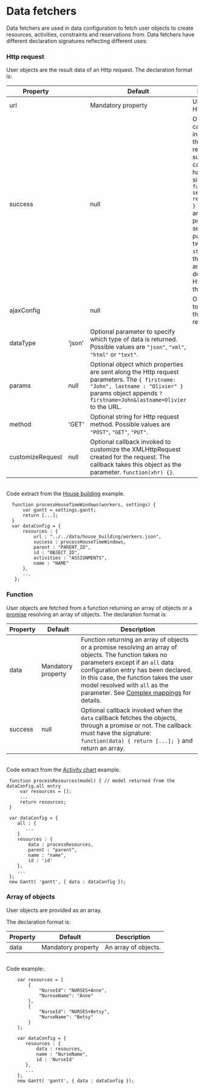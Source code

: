 # Data fetchers

Data fetchers are used in data configuration to fetch user objects to create resources, activities, constraints and reservations from.
Data fetchers have different declaration signatures reflecting different uses:

<a id="data_fetcher_http_request"></a>

### Http request

User objects are the result data of an Http request.
The declaration format is:

| Property         |        | Default                                                                                                                                                                                             | Description                                                                                                                                                                                                                                                                                                         |
| ---------------- | ------ | --------------------------------------------------------------------------------------------------------------------------------------------------------------------------------------------------- | ------------------------------------------------------------------------------------------------------------------------------------------------------------------------------------------------------------------------------------------------------------------------------------------------------------------- |
| url              |        | Mandatory property                                                                                                                                                                                  | URL of the Http request.                                                                                                                                                                                                                                                                                            |
| success          |        | null                                                                                                                                                                                                | Optional callback invoked when the Http request succeeds. The callback must have the signature: `function(data, settings) { return [...]; }` and return an array. The provided settings parameter are two properties: `statusText` for the status text and `req` for the details of the Http request that was sent. |
| ajaxConfig       |        | null                                                                                                                                                                                                | Optional object to configure the Http request.                                                                                                                                                                                                                                                                      |
| dataType         | 'json' | Optional parameter to specify which type of data is returned. Possible values are `"json"`, `"xml"`, `"html"` or `"text"`.                                                                          |
| params           | null   | Optional object which properties are sent along the Http request parameters. The `{ firstname: "John", lastname : "Olivier" }` params object appends `?firstname=John&lastname=Olivier` to the URL. |
| method           | 'GET'  | Optional string for Http request method. Possible values are `"POST"`, `"GET"`, `"PUT"`.                                                                                                            |
| customizeRequest | null   | Optional callback invoked to customize the XMLHttpRequest created for the request. The callback takes this object as the parameter. `function(xhr) {}`.                                             |

<br />Code extract from the [House building](/examples/house_building.html) example.

```
  function processHouseTimeWindows(workers, settings) {
      var gantt = settings.gantt;
      return [...];
  }
  var dataConfig = {
      resources : {
          url : "../../data/house_building/workers.json",
          success : processHouseTimeWindows,
          parent : "PARENT_ID",
          id : "OBJECT_ID",
          activities : "ASSIGNMENTS",
          name : "NAME"
      },
      ...
   };
```

<a id="data_fetcher_function"></a>

### Function

User objects are fetched from a function returning an array of objects or a [promise](https://developer.mozilla.org/en-US/docs/Web/JavaScript/Reference/Global_Objects/Promise) resolving an array of objects.
The declaration format is:

| Property | Default            | Description                                                                                                                                                                                                                                                                                                                                                |
| -------- | ------------------ | ---------------------------------------------------------------------------------------------------------------------------------------------------------------------------------------------------------------------------------------------------------------------------------------------------------------------------------------------------------- |
| data     | Mandatory property | Function returning an array of objects or a promise resolving an array of objects. The function takes no parameters except if an `all` data configuration entry has been declared. In this case, the function takes the user model resolved with `all` as the parameter. See [Complex mappings](./?path=/story/guides-data--complex-mappings) for details. |
| success  | null               | Optional callback invoked when the `data` callback fetches the objects, through a promise or not. The callback must have the signature: `function(data) { return [...]; }` and return an array.                                                                                                                                                            |

<br />Code extract from the [Activity chart](/examples/activitychart.html) example.

```
 function processResources(model) { // model returned from the dataConfig.all entry
     var resources = [];
     ...
     return resources;
 }

 var dataConfig = {
    all : {
       ...
    }
    resources : {
        data : processResources,
        parent : "parent",
        name : "name",
        id : 'id'
    },
    ...
 };
 new Gantt( 'gantt', { data : dataConfig });
```

### Array of objects

User objects are provided as an array.

The declaration format is:

| Property | Default            | Description          |
| -------- | ------------------ | -------------------- |
| data     | Mandatory property | An array of objects. |

<br />Code example:.

```
    var resources = [
        {
            "NurseId": "NURSES+Anne",
            "NurnseName": "Anne"
        },
        {
            "NurseId": "NURSES+Betsy",
            "NurseName": "Betsy"
        }
    ];

    var dataConfig = {
       resources : {
           data : resources,
           name : "NurseName",
           id : 'NurseId'
       },
       ...
    };
    new Gantt( 'gantt', { data : dataConfig });
```

